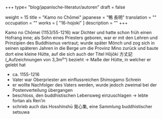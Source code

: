 +++
type= "blog/japanische-literatur/autoren"
draft = false

weight = 15
title = "Kamo no Chōmei"
japanese = "鴨 長明"
translation = ""
occupation = ""
works = [
  "16-hojoki"
]
description = ""
+++

Kamo no Chōmei (1153/55-1216) war Dichter und hatte schon früh einen Hofrang inne; als Sohn
eines Priesters geboren, war er mit den Lehren und Prinzipien des Buddhismus vertraut; wurde später
Mönch und zog sich in seinen späteren Jahren in die Berge um die Provinz Mino zurück und baute
dort eine kleine Hütte, auf die sich auch der Titel Hōjōki 方丈記 („Aufzeichnungen von 3,3m²“)
bezieht -> Maße der Hütte, in welcher er gelebt hat


- ca. 1155-1216
- Vater war Oberpriester am einflussreichen Shimogamo Schrein
- er wollte Nachfolger des Vaters werden, wurde jedoch zweimal bei der Postenverteilung übergangen 
- beschloss, den buddhistischen Lebensweg einzuschlagen -> lebte fortan als Ren’in 
- schrieb auch das Hosshinshū 発心集, eine Sammlung buddhistischer setsuwa